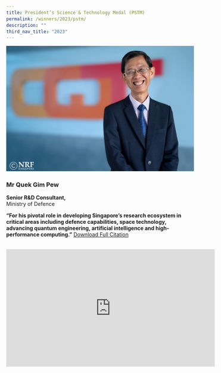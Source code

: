 ```yaml
---
title: President’s Science & Technology Medal (PSTM)
permalink: /winners/2023/pstm/
description: ""
third_nav_title: "2023"
---
```

![2023 PSTM – Mr Quek Gim Pew](/images/Winners/2023/2023-pstm-qgp.jpg)

### **Mr Quek Gim Pew**

<b>Senior R&amp;D Consultant,</b><br> 
Ministry of Defence  

<b>“For his pivotal role in developing Singapore’s research ecosystem in critical areas including defence capabilities, space technology, advancing quantum engineering, artificial intelligence and high-performance computing.”</b>
[Download Full Citation](/files/Citations/2023/2023-pstm-citation-mr-quek-gim-pew.pdf)
<br><br>
<iframe allowfullscreen="" allow="accelerometer; autoplay; clipboard-write; encrypted-media; gyroscope; picture-in-picture; web-share" frameborder="0" title="YouTube video player" src="https://www.youtube.com/embed/zKmnKf-4FOM?si=nJykD683VMKsgX3I" height="315" width="560"></iframe>